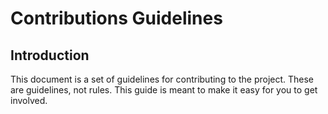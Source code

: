 # Contributions Guidelines

## Introduction

This document is a set of guidelines for contributing to the project. These are guidelines, not rules. This guide is meant to make it easy for you to get involved.